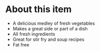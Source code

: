 # **About this item**

- A delicious medley of fresh vegetables
- Makes a great side or part of a dish
- All fresh ingredients
- Great for stir fry and soup recipes
- Fat free
